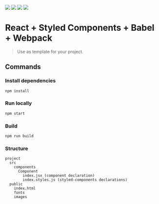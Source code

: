 [![](https://img.shields.io/badge/-React.js-black?logo=react)]()
[![](https://img.shields.io/badge/-Styled%20Components-black?logo=styled-components)]()
[![](https://img.shields.io/badge/-Babel-black?logo=babel)]()
[![](https://img.shields.io/badge/-Webpack-black?logo=webpack)]()

# React + Styled Components + Babel + Webpack
> Use as template for your project.

## Commands
### Install dependencies

```bash
npm install
```

### Run locally

```bash
npm start
```

### Build

```bash
npm run build
```

### Structure

```ascii
project
  src
    components
      Component
        index.jsx (component declaration)
        index.styles.js (styled-components declarations)
  public
    index.html
    fonts
    images
```
